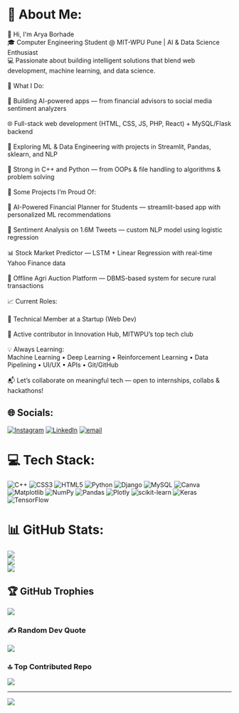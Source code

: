 # 💫 About Me:
👋 Hi, I'm Arya Borhade<br>🎓 Computer Engineering Student @ MIT-WPU Pune | AI & Data Science Enthusiast<br>💻 Passionate about building intelligent solutions that blend web development, machine learning, and data science.<br><br>🚀 What I Do:<br><br>🧠 Building AI-powered apps — from financial advisors to social media sentiment analyzers<br><br>🌐 Full-stack web development (HTML, CSS, JS, PHP, React) + MySQL/Flask backend<br><br>🤖 Exploring ML & Data Engineering with projects in Streamlit, Pandas, sklearn, and NLP<br><br>🔧 Strong in C++ and Python — from OOPs & file handling to algorithms & problem solving<br><br>🧩 Some Projects I’m Proud Of:<br><br>💸 AI-Powered Financial Planner for Students — streamlit-based app with personalized ML recommendations<br><br>🧠 Sentiment Analysis on 1.6M Tweets — custom NLP model using logistic regression<br><br>📊 Stock Market Predictor — LSTM + Linear Regression with real-time Yahoo Finance data<br><br>🌾 Offline Agri Auction Platform — DBMS-based system for secure rural transactions<br><br>📈 Current Roles:<br><br>🔹 Technical Member at a Startup (Web Dev)<br><br>🔹 Active contributor in Innovation Hub, MITWPU’s top tech club<br><br>💡 Always Learning:<br>Machine Learning • Deep Learning • Reinforcement Learning • Data Pipelining • UI/UX • APIs • Git/GitHub<br><br>📬 Let’s collaborate on meaningful tech — open to internships, collabs & hackathons!


## 🌐 Socials:
[![Instagram](https://img.shields.io/badge/Instagram-%23E4405F.svg?logo=Instagram&logoColor=white)](https://instagram.com/https://www.instagram.com/arya_b_20/) [![LinkedIn](https://img.shields.io/badge/LinkedIn-%230077B5.svg?logo=linkedin&logoColor=white)](https://linkedin.com/in/https://www.linkedin.com/in/arya-borhade-a483bb2b2/) [![email](https://img.shields.io/badge/Email-D14836?logo=gmail&logoColor=white)](mailto:aryaborhade20@gmail.com) 

# 💻 Tech Stack:
![C++](https://img.shields.io/badge/c++-%2300599C.svg?style=for-the-badge&logo=c%2B%2B&logoColor=white) ![CSS3](https://img.shields.io/badge/css3-%231572B6.svg?style=for-the-badge&logo=css3&logoColor=white) ![HTML5](https://img.shields.io/badge/html5-%23E34F26.svg?style=for-the-badge&logo=html5&logoColor=white) ![Python](https://img.shields.io/badge/python-3670A0?style=for-the-badge&logo=python&logoColor=ffdd54) ![Django](https://img.shields.io/badge/django-%23092E20.svg?style=for-the-badge&logo=django&logoColor=white) ![MySQL](https://img.shields.io/badge/mysql-4479A1.svg?style=for-the-badge&logo=mysql&logoColor=white) ![Canva](https://img.shields.io/badge/Canva-%2300C4CC.svg?style=for-the-badge&logo=Canva&logoColor=white) ![Matplotlib](https://img.shields.io/badge/Matplotlib-%23ffffff.svg?style=for-the-badge&logo=Matplotlib&logoColor=black) ![NumPy](https://img.shields.io/badge/numpy-%23013243.svg?style=for-the-badge&logo=numpy&logoColor=white) ![Pandas](https://img.shields.io/badge/pandas-%23150458.svg?style=for-the-badge&logo=pandas&logoColor=white) ![Plotly](https://img.shields.io/badge/Plotly-%233F4F75.svg?style=for-the-badge&logo=plotly&logoColor=white) ![scikit-learn](https://img.shields.io/badge/scikit--learn-%23F7931E.svg?style=for-the-badge&logo=scikit-learn&logoColor=white) ![Keras](https://img.shields.io/badge/Keras-%23D00000.svg?style=for-the-badge&logo=Keras&logoColor=white) ![TensorFlow](https://img.shields.io/badge/TensorFlow-%23FF6F00.svg?style=for-the-badge&logo=TensorFlow&logoColor=white)
# 📊 GitHub Stats:
![](https://github-readme-stats.vercel.app/api?username=arya20072004&theme=github_dark&hide_border=false&include_all_commits=true&count_private=true)<br/>
![](https://nirzak-streak-stats.vercel.app/?user=arya20072004&theme=github_dark&hide_border=false)<br/>
![](https://github-readme-stats.vercel.app/api/top-langs/?username=arya20072004&theme=github_dark&hide_border=false&include_all_commits=true&count_private=true&layout=compact)

## 🏆 GitHub Trophies
![](https://github-profile-trophy.vercel.app/?username=arya20072004&theme=github_dark&no-frame=false&no-bg=true&margin-w=4)

### ✍️ Random Dev Quote
![](https://quotes-github-readme.vercel.app/api?type=horizontal&theme=radical)

### 🔝 Top Contributed Repo
![](https://github-contributor-stats.vercel.app/api?username=arya20072004&limit=5&theme=dark&combine_all_yearly_contributions=true)

---
[![](https://visitcount.itsvg.in/api?id=arya20072004&icon=0&color=0)](https://visitcount.itsvg.in)

<!-- Proudly created with GPRM ( https://gprm.itsvg.in ) -->
